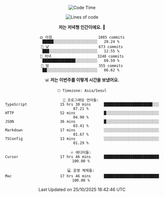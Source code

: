 <div align='center'>
 
<!--START_SECTION:waka-->
![Code Time](http://img.shields.io/badge/Code%20Time-4%2C676%20hrs%207%20mins-blue)

![Lines of code](https://img.shields.io/badge/%EC%A0%80%EB%8A%94%20%EC%97%AC%ED%83%9C%EA%B9%8C%EC%A7%80%20-2.1%20million%20%EC%A4%84%EC%9D%98%20%EC%BD%94%EB%93%9C%EB%A5%BC%20%EC%9E%91%EC%84%B1%ED%96%88%EC%96%B4%EC%9A%94.-blue)

**저는 저녁형 인간이에요. 🦉** 

```text
🌞 아침                     1085 commits        █████░░░░░░░░░░░░░░░░░░░░   20.24 % 
🌆 낮　                     673 commits         ███░░░░░░░░░░░░░░░░░░░░░░   12.55 % 
🌃 저녁                     3248 commits        ███████████████░░░░░░░░░░   60.59 % 
🌙 밤　                     355 commits         ██░░░░░░░░░░░░░░░░░░░░░░░   06.62 % 
```


📊 **저는 이번주를 이렇게 시간을 보냈어요.** 

```text
🕑︎ Timezone: Asia/Seoul

💬 프로그래밍 언어들: 
TypeScript               15 hrs 30 mins      ██████████████████████░░░   87.21 % 
HTTP                     52 mins             █░░░░░░░░░░░░░░░░░░░░░░░░   04.90 % 
JSON                     36 mins             █░░░░░░░░░░░░░░░░░░░░░░░░   03.41 % 
Markdown                 17 mins             ░░░░░░░░░░░░░░░░░░░░░░░░░   01.67 % 
TSConfig                 13 mins             ░░░░░░░░░░░░░░░░░░░░░░░░░   01.29 % 

🔥 에디터들: 
Cursor                   17 hrs 46 mins      █████████████████████████   100.00 % 

💻 운영 체제들: 
Mac                      17 hrs 46 mins      █████████████████████████   100.00 % 
```


 Last Updated on 25/10/2025 18:42:46 UTC
<!--END_SECTION:waka-->
 </div>
<!---
Emewjin/Emewjin is a ✨ special ✨ repository because its `README.md` (this file) appears on your GitHub profile.
You can click the Preview link to take a look at your changes.
--->
